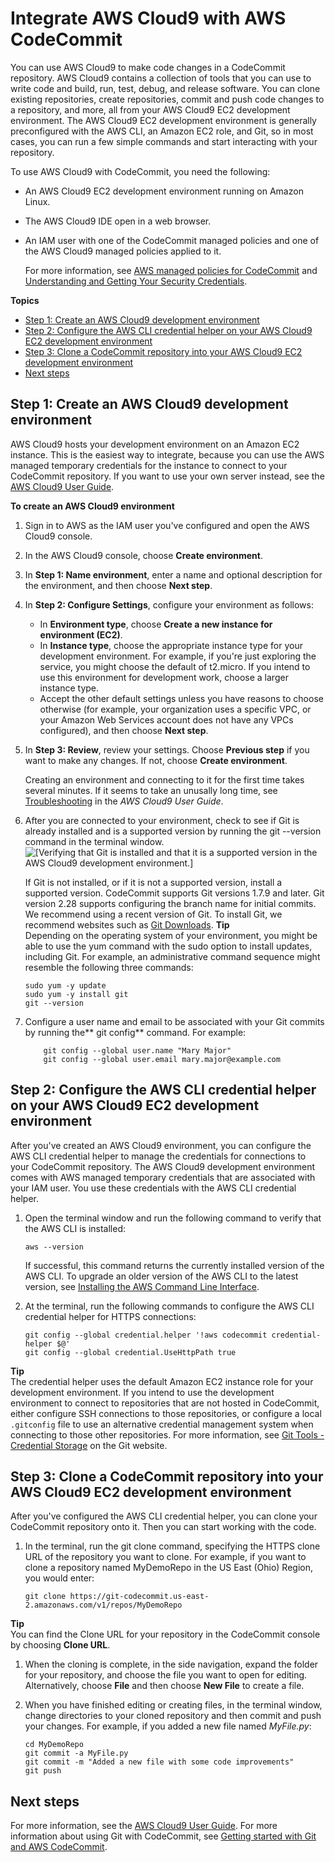 # Integrate AWS Cloud9 with AWS CodeCommit<a name="setting-up-ide-c9"></a>

You can use AWS Cloud9 to make code changes in a CodeCommit repository\. AWS Cloud9 contains a collection of tools that you can use to write code and build, run, test, debug, and release software\. You can clone existing repositories, create repositories, commit and push code changes to a repository, and more, all from your AWS Cloud9 EC2 development environment\. The AWS Cloud9 EC2 development environment is generally preconfigured with the AWS CLI, an Amazon EC2 role, and Git, so in most cases, you can run a few simple commands and start interacting with your repository\.

To use AWS Cloud9 with CodeCommit, you need the following:
+ An AWS Cloud9 EC2 development environment running on Amazon Linux\.
+ The AWS Cloud9 IDE open in a web browser\.
+ An IAM user with one of the CodeCommit managed policies and one of the AWS Cloud9 managed policies applied to it\.

  For more information, see [AWS managed policies for CodeCommit](security-iam-awsmanpol.md) and [Understanding and Getting Your Security Credentials](https://docs.aws.amazon.com/general/latest/gr/aws-sec-cred-types.html)\.

**Topics**
+ [Step 1: Create an AWS Cloud9 development environment](#setting-up-ide-c9-connect)
+ [Step 2: Configure the AWS CLI credential helper on your AWS Cloud9 EC2 development environment](#setting-up-ide-c9-credentials)
+ [Step 3: Clone a CodeCommit repository into your AWS Cloud9 EC2 development environment](#setting-up-ide-c9-checkout)
+ [Next steps](#setting-up-ide-c9-next)

## Step 1: Create an AWS Cloud9 development environment<a name="setting-up-ide-c9-connect"></a>

AWS Cloud9 hosts your development environment on an Amazon EC2 instance\. This is the easiest way to integrate, because you can use the AWS managed temporary credentials for the instance to connect to your CodeCommit repository\. If you want to use your own server instead, see the [AWS Cloud9 User Guide](https://docs.aws.amazon.com/cloud9/latest/user-guide/)\. 

**To create an AWS Cloud9 environment**

1. Sign in to AWS as the IAM user you've configured and open the AWS Cloud9 console\.

1. In the AWS Cloud9 console, choose **Create environment**\.

1. In **Step 1: Name environment**, enter a name and optional description for the environment, and then choose **Next step**\.

1. In **Step 2: Configure Settings**, configure your environment as follows:
   + In **Environment type**, choose **Create a new instance for environment \(EC2\)**\.
   + In **Instance type**, choose the appropriate instance type for your development environment\. For example, if you're just exploring the service, you might choose the default of t2\.micro\. If you intend to use this environment for development work, choose a larger instance type\.
   + Accept the other default settings unless you have reasons to choose otherwise \(for example, your organization uses a specific VPC, or your Amazon Web Services account does not have any VPCs configured\), and then choose **Next step**\.

1. In **Step 3: Review**, review your settings\. Choose **Previous step** if you want to make any changes\. If not, choose **Create environment**\.

   Creating an environment and connecting to it for the first time takes several minutes\. If it seems to take an unusally long time, see [Troubleshooting](https://docs.aws.amazon.com/cloud9/latest/user-guide/troubleshooting.html) in the *AWS Cloud9 User Guide*\.

1. After you are connected to your environment, check to see if Git is already installed and is a supported version by running the git \-\-version command in the terminal window\.  
![\[Verifying that Git is installed and that it is a supported version in the AWS Cloud9 development environment.\]](http://docs.aws.amazon.com/codecommit/latest/userguide/images/codecommit-c9-git.png)

   If Git is not installed, or if it is not a supported version, install a supported version\. CodeCommit supports Git versions 1\.7\.9 and later\. Git version 2\.28 supports configuring the branch name for initial commits\. We recommend using a recent version of Git\. To install Git, we recommend websites such as [Git Downloads](http://git-scm.com/downloads)\. 
**Tip**  
Depending on the operating system of your environment, you might be able to use the yum command with the sudo option to install updates, including Git\. For example, an administrative command sequence might resemble the following three commands:  

   ```
   sudo yum -y update
   sudo yum -y install git
   git --version
   ```

    

1. Configure a user name and email to be associated with your Git commits by running the** git config** command\. For example:

   ```
       git config --global user.name "Mary Major"
       git config --global user.email mary.major@example.com
   ```

## Step 2: Configure the AWS CLI credential helper on your AWS Cloud9 EC2 development environment<a name="setting-up-ide-c9-credentials"></a>

After you've created an AWS Cloud9 environment, you can configure the AWS CLI credential helper to manage the credentials for connections to your CodeCommit repository\. The AWS Cloud9 development environment comes with AWS managed temporary credentials that are associated with your IAM user\. You use these credentials with the AWS CLI credential helper\.

1. Open the terminal window and run the following command to verify that the AWS CLI is installed:

   ```
   aws --version
   ```

   If successful, this command returns the currently installed version of the AWS CLI\. To upgrade an older version of the AWS CLI to the latest version, see [Installing the AWS Command Line Interface](https://docs.aws.amazon.com/cli/latest/userguide/installing.html)\.

1. At the terminal, run the following commands to configure the AWS CLI credential helper for HTTPS connections:

   ```
   git config --global credential.helper '!aws codecommit credential-helper $@'
   git config --global credential.UseHttpPath true
   ```
**Tip**  
The credential helper uses the default Amazon EC2 instance role for your development environment\. If you intend to use the development environment to connect to repositories that are not hosted in CodeCommit, either configure SSH connections to those repositories, or configure a local `.gitconfig` file to use an alternative credential management system when connecting to those other repositories\. For more information, see [Git Tools \- Credential Storage](https://git-scm.com/book/en/v2/Git-Tools-Credential-Storage) on the Git website\.

## Step 3: Clone a CodeCommit repository into your AWS Cloud9 EC2 development environment<a name="setting-up-ide-c9-checkout"></a>

After you've configured the AWS CLI credential helper, you can clone your CodeCommit repository onto it\. Then you can start working with the code\.

1. In the terminal, run the git clone command, specifying the HTTPS clone URL of the repository you want to clone\. For example, if you want to clone a repository named MyDemoRepo in the US East \(Ohio\) Region, you would enter:

   ```
   git clone https://git-codecommit.us-east-2.amazonaws.com/v1/repos/MyDemoRepo
   ```
**Tip**  
You can find the Clone URL for your repository in the CodeCommit console by choosing **Clone URL**\.

1. When the cloning is complete, in the side navigation, expand the folder for your repository, and choose the file you want to open for editing\. Alternatively, choose **File** and then choose **New File** to create a file\.

1. When you have finished editing or creating files, in the terminal window, change directories to your cloned repository and then commit and push your changes\. For example, if you added a new file named *MyFile\.py*:

   ```
   cd MyDemoRepo
   git commit -a MyFile.py
   git commit -m "Added a new file with some code improvements"
   git push
   ```

## Next steps<a name="setting-up-ide-c9-next"></a>

For more information, see the [AWS Cloud9 User Guide](https://docs.aws.amazon.com/cloud9/latest/user-guide/welcome.html)\. For more information about using Git with CodeCommit, see [Getting started with Git and AWS CodeCommit](getting-started.md)\.